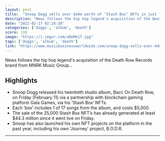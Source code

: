 ```yaml
---
layout: post
title:  "Snoop Dogg sells over $44m worth of ‘Stash Box’ NFTs in just five days"
description: "News follows the hip hop legend's acquisition of the Death Row Records brand from MNRK Music Group…"
date: "2022-02-17 02:28:38"
categories: ['doggs', 'album', 'death']
score: 110
image: "https://i.imgur.com/aDeMe1T.jpg"
tags: ['doggs', 'album', 'death']
link: "https://www.musicbusinessworldwide.com/snoop-dogg-sells-over-44m-worth-of-stash-box-nfts-in-just-five-days123/"
---
```


News follows the hip hop legend's acquisition of the Death Row Records brand from MNRK Music Group…

## Highlights

- Snoop Dogg released his twentieth studio album, Bacc On Death Row, on Friday (February 11) via a partnership with blockchain gaming platform Gala Games, via his ‘Stash Box’ NFTs.
- Each ‘box’ includes 1 of 17 songs from the album, and costs $5,000.
- The sale of the 25,000 Stash Box NFT’s has already generated at least $44.3 million since it went live on Friday.
- Snoop has also launched his own NFT projects on the platform in the past year, including his own 'Journey' project, B.O.D.R.

---
